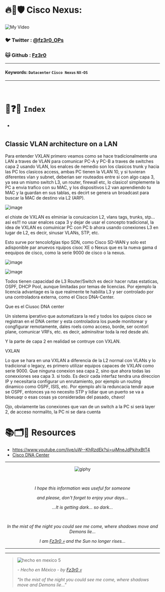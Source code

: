 # 🔥🧱🛡️ Cisco Nexus: 

![My Video](https://user-images.githubusercontent.com/94720207/165892585-b830998d-d7c5-43b4-a3ad-f71a07b9077e.gif)


### 🐦 Twitter  : [@fz3r0_OPs](https://twitter.com/Fz3r0_OPs)
### 🐱 Github  : [Fz3r0](https://github.com/fz3r0) 

---
 
#### Keywords: `Datacenter` `Cisco Nexus` `NX-OS`

---

<br>

# 📝❓📄 `Index`

- 

# 


## Classic VLAN architecture on a LAN

Para entender VXLAN primero veamos como se hace tradicionalmente una LAN a traves de VLAN para comunicar PC-A y PC-B a traves de switches capa 2 usando VLAN, los enalces de nemedio son los clasicos trunk y hacia las PC los clasicos access, ambas PC tienen la VLAN 10, y si tuvieran diferentes vlan y subnet, deberian ser routeados entre si con algo capa 3, ya sea un mismo switch L3, un router, firewall etc, lo clasico! simplemente la PC a envia trafico con su MAC, y los dispositivos L2 van aprendiendo tu MAC y la guardan en sus tablas, es decirt se genera un broadcast para buscar la MAC de destino via L2 (ARP). 

![image](https://github.com/user-attachments/assets/6ca80d48-648c-4084-947b-5479b96325a5)

el chiste de VXLAN es elminiar la conuicacion L2, vlans tags, trunks, stp... asi es!!! no usar enalces capa 3 y dejar de usar el concepto tradicional, la idea de VXLAN es comuinicar PC con PC b ahora usando conexiones L3 en lugar de L2, es decir, sinusar VLANs, STP, etc.

Esto surve por tencolofgias tipo SDN, como Cisco SD-WAN y solo est adisponible par anuevos rquipos cisoc XE o Nexus que es la nueva gama d eequipos de cisco, como la serie 9000 de cisco o la nexus.   

![image](https://github.com/user-attachments/assets/3b5dab0a-1ea5-4d30-b990-82a35931aedd)

![image](https://github.com/user-attachments/assets/75f830c2-1e1f-47c5-9b6d-42ceb4077e31)

Todos tienen capacidad de L3 Router/Switch es decir hacer rutas estaticas, OSPF, DHCP Pool, aunque limitadas por temas de licencias. Por ejemplo la licencia advantage es la que realmente te habilita L3 y ser controlado por una controladora externa, como el Cisco DNA-Center. 

Que es el Ciusoc DNA center

Un sistema iperativo que automatizara la red y todos los quipos cisco se registran en el DNA center y esta controladora los puede monitorear y congfigurar remotamente, dales roels como acceso, borde, ser ocntorl plane, comunicar VRFs, etc. es decir, adminsitrar toda la red desde ahi. 

Y la parte de capa 2 en realidad se contruye con VXLAN. 

VXLAN

Lo que se hara en una VXLAN a diferencia de la L2 normal con VLANs y lo tradicional o legacy, es primero utilizar equipos capaces de VXLAN como serie 9000. 
Que ninguna conexion sea capa 2, sino que ahora todas las conexxiones sea capa 3. si todo. Es decir cada interfaz tendra una direccion IP y necesitaria configurar un enrutamiento, por ejemplo un routing dinamico como OSPF, ISIS, etc.  Por ejemplo ahi la reduncacia tendir aque se OSPF, entonces ya no necesito STP y lidiar que un puerto se va a bloeuaqr o esas cosas ya consideradas del pasado, chavo! 

Ojo, obviamente las conexiones que van de un switch a la PC si será layer 2, de acceso normalito, la PC ni se dara cuenta





# 📚🗂️🎥 Resources

- https://www.youtube.com/live/uW--KhRzdEk?si=ujMneJdPkihxBtT4
- [Cisco DNA Center](https://www.ciscolive.com/c/dam/r/ciscolive/emea/docs/2023/pdf/BRKOPS-2077.pdf)



  
---

<span align="center"> <p align="center"> ![giphy](https://user-images.githubusercontent.com/94720207/166587250-292d9a9f-e590-4c25-a678-d457e2268e85.gif) </p> </span> 



&nbsp;

<span align="center"> <p align="center"> _I hope this information was useful for someone_ </p> </span> 
<span align="center"> <p align="center"> _and please, don't forget to enjoy your days..._ </p> </span> 
<span align="center"> <p align="center"> _...It is getting dark... so dark..._ </p> </span> 

&nbsp;

<span align="center"> <p align="center"> _In the mist of the night you could see me come, where shadows move and Demons lie..._ </p> </span> 
<span align="center"> <p align="center"> _I am [Fz3r0 💀](https://github.com/Fz3r0/) and the Sun no longer rises..._ </p> </span> 

---






---

> ![hecho en mexico 5](https://user-images.githubusercontent.com/94720207/166068790-fa1f243d-2db9-4810-a6e4-eb3c4ad23700.png)
>
> _- Hecho en México - by [Fz3r0 💀](https://github.com/Fz3r0/)_  
>
> _"In the mist of the night you could see me come, where shadows move and Demons lie..."_ 


